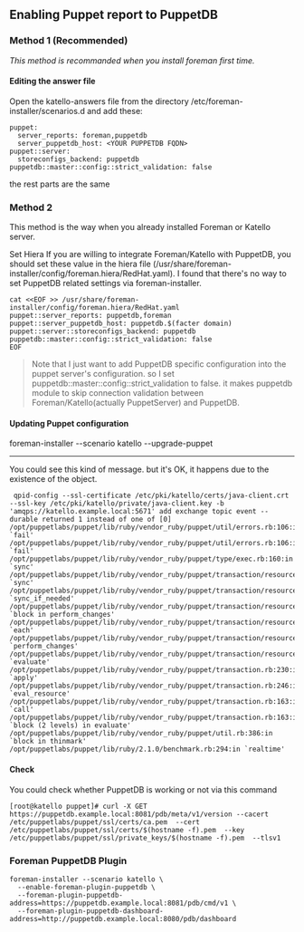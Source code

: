 ## Enabling Puppet report to PuppetDB
### Method 1 (Recommended)
*This method is recommanded when you install foreman first time.*

#### Editing the answer file
Open the katello-answers file from the directory /etc/foreman-installer/scenarios.d and add these:
```
puppet:
  server_reports: foreman,puppetdb
  server_puppetdb_host: <YOUR PUPPETDB FQDN>
puppet::server:
  storeconfigs_backend: puppetdb
puppetdb::master::config::strict_validation: false
```
the rest parts are the same

### Method 2
This method is the way when you already installed Foreman or Katello server.

Set Hiera
If you are willing to integrate Foreman/Katello with PuppetDB, you should set these value in the hiera file (/usr/share/foreman-installer/config/foreman.hiera/RedHat.yaml).
I found that there's no way to set PuppetDB related settings via foreman-installer.
```
cat <<EOF >> /usr/share/foreman-installer/config/foreman.hiera/RedHat.yaml
puppet::server_reports: puppetdb,foreman
puppet::server_puppetdb_host: puppetdb.$(facter domain)
puppet::server::storeconfigs_backend: puppetdb
puppetdb::master::config::strict_validation: false
EOF
```
> Note that
> I just want to add PuppetDB specific configuration into the puppet server's configuration.
> so I set puppetdb::master::config::strict_validation to false. it makes puppetdb module to skip connection validation between Foreman/Katello(actually PuppetServer)  and PuppetDB.

#### Updating Puppet configuration
foreman-installer --scenario katello --upgrade-puppet

---
You could see this kind of message. but it's OK, it happens due to the existence of the object.
```
 qpid-config --ssl-certificate /etc/pki/katello/certs/java-client.crt --ssl-key /etc/pki/katello/private/java-client.key -b 'amqps://katello.example.local:5671' add exchange topic event --durable returned 1 instead of one of [0]
/opt/puppetlabs/puppet/lib/ruby/vendor_ruby/puppet/util/errors.rb:106:in `fail'
/opt/puppetlabs/puppet/lib/ruby/vendor_ruby/puppet/util/errors.rb:106:in `fail'
/opt/puppetlabs/puppet/lib/ruby/vendor_ruby/puppet/type/exec.rb:160:in `sync'
/opt/puppetlabs/puppet/lib/ruby/vendor_ruby/puppet/transaction/resource_harness.rb:236:in `sync'
/opt/puppetlabs/puppet/lib/ruby/vendor_ruby/puppet/transaction/resource_harness.rb:134:in `sync_if_needed'
/opt/puppetlabs/puppet/lib/ruby/vendor_ruby/puppet/transaction/resource_harness.rb:88:in `block in perform_changes'
/opt/puppetlabs/puppet/lib/ruby/vendor_ruby/puppet/transaction/resource_harness.rb:87:in `each'
/opt/puppetlabs/puppet/lib/ruby/vendor_ruby/puppet/transaction/resource_harness.rb:87:in `perform_changes'
/opt/puppetlabs/puppet/lib/ruby/vendor_ruby/puppet/transaction/resource_harness.rb:21:in `evaluate'
/opt/puppetlabs/puppet/lib/ruby/vendor_ruby/puppet/transaction.rb:230:in `apply'
/opt/puppetlabs/puppet/lib/ruby/vendor_ruby/puppet/transaction.rb:246:in `eval_resource'
/opt/puppetlabs/puppet/lib/ruby/vendor_ruby/puppet/transaction.rb:163:in `call'
/opt/puppetlabs/puppet/lib/ruby/vendor_ruby/puppet/transaction.rb:163:in `block (2 levels) in evaluate'
/opt/puppetlabs/puppet/lib/ruby/vendor_ruby/puppet/util.rb:386:in `block in thinmark'
/opt/puppetlabs/puppet/lib/ruby/2.1.0/benchmark.rb:294:in `realtime'
```

#### Check
You could check whether PuppetDB is working or not via this command
```
[root@katello puppet]# curl -X GET https://puppetdb.example.local:8081/pdb/meta/v1/version --cacert /etc/puppetlabs/puppet/ssl/certs/ca.pem  --cert /etc/puppetlabs/puppet/ssl/certs/$(hostname -f).pem  --key /etc/puppetlabs/puppet/ssl/private_keys/$(hostname -f).pem  --tlsv1
```
### Foreman PuppetDB Plugin
```
foreman-installer --scenario katello \
  --enable-foreman-plugin-puppetdb \
  --foreman-plugin-puppetdb-address=https://puppetdb.example.local:8081/pdb/cmd/v1 \
  --foreman-plugin-puppetdb-dashboard-address=http://puppetdb.example.local:8080/pdb/dashboard
```
